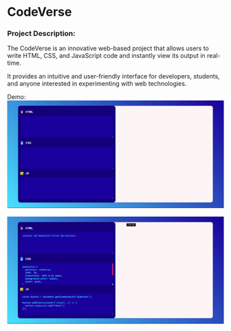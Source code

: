 <h1>CodeVerse</h1>
<h3>Project Description:</h3>
<p>The CodeVerse is an innovative web-based project that allows users to write HTML, CSS, and JavaScript code and instantly view its output in real-time.</p><p>It provides an intuitive and user-friendly interface for developers, students, and anyone interested in experimenting with web technologies.</p>

Demo: 
<br>
<img src="https://github.com/Khushi260/CodeVerse/blob/main/codeverse2.png">
<br>
<br>
<img src="https://github.com/Khushi260/CodeVerse/blob/main/codeverse.png">

